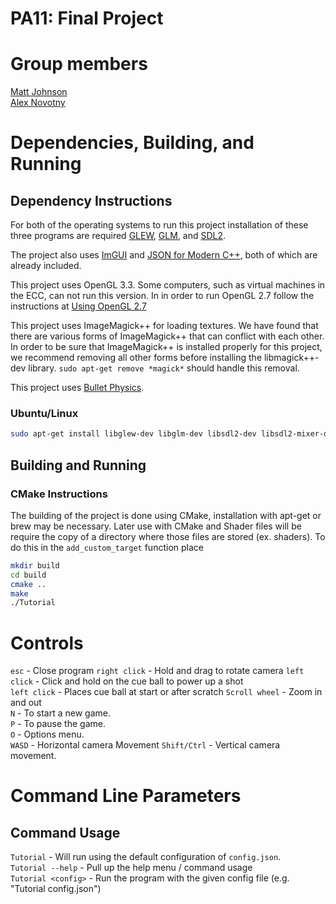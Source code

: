 # PA11: Final Project   

# Group members
[Matt Johnson](https://github.com/antilectual/cs480Johnson)   
[Alex Novotny](https://github.com/alexander-novo/cs480Novotny)

# Dependencies, Building, and Running

## Dependency Instructions
For both of the operating systems to run this project installation of these three programs are required [GLEW](http://glew.sourceforge.net/), [GLM](http://glm.g-truc.net/0.9.7/index.html), and [SDL2](https://wiki.libsdl.org/Tutorials).

The project also uses [ImGUI](https://github.com/ocornut/imgui) and [JSON for Modern C++](https://github.com/nlohmann/json), both of which are already included.

This project uses OpenGL 3.3. Some computers, such as virtual machines in the ECC, can not run this version. In in order to run OpenGL 2.7 follow the instructions at [Using OpenGL 2.7](https://github.com/HPC-Vis/computer-graphics/wiki/Using-OpenGL-2.7)   
   
This project uses ImageMagick++ for loading textures. We have found that there are various forms of ImageMagick++ that can conflict with each other. In order to be sure that ImageMagick++ is installed properly for this project, we recommend removing all other forms before installing the libmagick++-dev library. 
``` sudo apt-get remove *magick* ``` should handle this removal.

This project uses [Bullet Physics](https://bulletphysics.org).

### Ubuntu/Linux
```bash   
sudo apt-get install libglew-dev libglm-dev libsdl2-dev libsdl2-mixer-dev libassimp-dev libmagick++-dev libbullet-dev   
```

## Building and Running

### CMake Instructions
The building of the project is done using CMake, installation with apt-get or brew may be necessary. Later use with CMake and Shader files will be require the copy of a directory where those files are stored (ex. shaders). To do this in the ```add_custom_target``` function place   

```bash   
mkdir build   
cd build   
cmake ..   
make   
./Tutorial  
```   

# Controls

`esc` - Close program 
`right click` - Hold and drag to rotate camera 
`left click` - Click and hold on the cue ball to power up a shot   
`left click` - Places cue ball at start or after scratch
`Scroll wheel` - Zoom in and out      
`N` - To start a new game.   
`P` - To pause the game.   
`O` - Options menu.   
`WASD` - Horizontal camera Movement
`Shift/Ctrl` - Vertical camera movement.   


# Command Line Parameters

## Command Usage

`Tutorial` - Will run using the default configuration of `config.json`.   
`Tutorial --help` - Pull up the help menu / command usage   
`Tutorial <config>` - Run the program with the given config file (e.g. "Tutorial config.json")   
